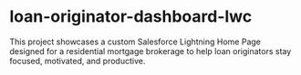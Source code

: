 # loan-originator-dashboard-lwc
This project showcases a custom Salesforce Lightning Home Page designed for a residential mortgage brokerage to help loan originators stay focused, motivated, and productive.
